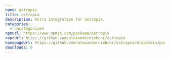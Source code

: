 ```yaml
---
name: astropix
title: astropix
description: Astro integration for astropix.
categories:
  - uncategorized
npmUrl: https://www.npmjs.com/package/astropix
repoUrl: https://github.com/alexanderniebuhr/astropix
homepageUrl: https://github.com/alexanderniebuhr/astropix/blob/main/packages/astropix/README.md
downloads: 0
---
```

